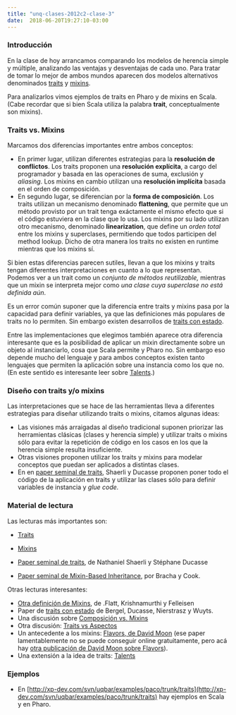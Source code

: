 ```yaml
---
title: "unq-clases-2012c2-clase-3"
date:  2018-06-20T19:27:10-03:00
---
```



### Introducción
En la clase de hoy arrancamos comparando los modelos de herencia simple y múltiple, analizando las ventajas y desventajas de cada uno. Para tratar de tomar lo mejor de ambos mundos aparecen dos modelos alternativos denominados [traits](conceptos-traits) y [mixins](conceptos-mixins). 



Para analizarlos vimos ejemplos de traits en Pharo y de mixins en Scala. (Cabe recordar que si bien Scala utiliza la palabra **trait**, conceptualmente son mixins).



### Traits vs. Mixins

Marcamos dos diferencias importantes entre ambos conceptos:

* En primer lugar, utilizan diferentes estrategias para la **resolución de conflictos**. Los traits proponen una **resolución explícita**, a cargo del programador y basada en las operaciones de suma, exclusión y *aliasing*. Los mixins en cambio utilizan una **resolución implícita** basada en el orden de composición.
* En segundo lugar, se diferencian por la **forma de composición**. Los traits utilizan un mecanismo denominado **flattening**, que permite que un método provisto por un trait tenga exáctamente el mismo efecto que si el código estuviera en la clase que lo usa. Los mixins por su lado utilizan otro mecanismo, denominado **linearization**, que define un *orden total* entre los mixins y superclases, permitiendo que todos participen del method lookup. Dicho de otra manera los traits no existen en runtime mientras que los mixins sí.

Si bien estas diferencias parecen sutiles, llevan a que los mixins y traits tengan diferentes interpretaciones en cuanto a lo que representan. Podemos ver a un trait como un *conjunto de métodos reutilizable,* mientras que un mixin se interpreta mejor como *una clase cuya superclase no está definida aún*. 


Es un error común suponer que la diferencia entre traits y mixins pasa por la capacidad para definir variables, ya que las definiciones más populares de traits no lo permiten. Sin embargo existen desarrollos de [traits con estado](http://scg.unibe.ch/archive/papers/Berg07aStatefulTraits.pdf).


Entre las implementaciones que elegimos también aparece otra diferencia interesante que es la posibilidad de aplicar un mixin directamente sobre un objeto al instanciarlo, cosa que Scala permite y Pharo no. Sin embargo eso depende mucho del lenguaje y para ambos conceptos existen tanto lenguajes que permiten la aplicación sobre una instancia como los que no. (En este sentido es interesante leer sobre [Talents](http://scg.unibe.ch/research/bifrost/talents).)
### Diseño con traits y/o mixins

Las interpretaciones que se hace de las herramientas lleva a diferentes estrategias para diseñar utilizando traits o mixins, citamos algunas ideas:

* Las visiones más arraigadas al diseño tradicional suponen priorizar las herramientas clásicas (clases y herencia simple) y utilizar traits o mixins sólo para evitar la repetición de código en los casos en los que la herencia simple resulta insuficiente.
* Otras visiones proponen utilizar los traits y mixins para modelar conceptos que puedan ser aplicados a distintas clases.
* En en [paper seminal de traits](http://scg.unibe.ch/archive/phd/schaerli-phd.pdf), Shaerli y Ducasse proponen poner todo el código de la aplicación en traits y utilizar las clases sólo para definir variables de instancia y *glue code.*

### Material de lectura 


Las lecturas más importantes son:
* [](conceptos-traits)[Traits](conceptos-traits)
* [Mixins](conceptos-mixins)

* [Paper seminal de traits](http://scg.unibe.ch/archive/phd/schaerli-phd.pdf), de Nathaniel Shaerli y Stéphane Ducasse
* [Paper seminal de Mixin-Based Inheritance](http://www.st.informatik.tu-darmstadt.de:8080/lehre/ss02/aose/Papiere/Thema1/flatt98classe.pdf), por Bracha y Cook.



Otras lecturas interesantes:
* [Otra definición de Mixins](http://www.st.informatik.tu-darmstadt.de:8080/lehre/ss02/aose/Papiere/Thema1/flatt98classe.pdf), de .Flatt, Krishnamurthi y Felleisen
* Paper de [traits con estado](http://scg.unibe.ch/archive/papers/Berg07aStatefulTraits.pdf) de Bergel, Ducasse, Nierstrasz y Wuyts.
* Una discusión sobre  [Composición vs. Mixins](http://stackoverflow.com/questions/3422606/mixins-vs-composition-in-scala)
* Otra discusión: [Traits vs Aspectos](http://blog.objectmentor.com/articles/2008/09/27/traits-vs-aspects-in-scala)
* Un antecedente a los mixins: [Flavors, de David Moon](http://dl.acm.org/citation.cfm?id=28698) (ese paper lamentablemente no se puede conseguir online gratuitamente, pero acá hay [otra publicación de David Moon sobre Flavors](ftp:-publications-ai-mit-edu-ai-publications-pdf-AIM-602-pdf)).
* Una extensión a la idea de traits: [Talents](http://scg.unibe.ch/research/bifrost/talents)

### Ejemplos


* En [http://xp-dev.com/svn/uqbar/examples/paco/trunk/traits](http://xp-dev.com/svn/uqbar/examples/paco/trunk/traits) hay ejemplos en Scala y en Pharo.